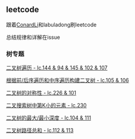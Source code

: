 ## leetcode

跟着[ConardLi](https://github.com/ConardLi)和labuladong刷leetcode

总结规律和详解在issue

### 树专题

[二叉树遍历 - lc.144 & 94 & 145 & 102 & 107](https://github.com/kunlulu/leetcode-tree/issues/1)

[根据前/后序遍历和中序遍历构建二叉树 - lc.105 & 106](https://github.com/kunlulu/leetcode-tree/issues/2)

[二叉树的对称性 - lc.226 & 101](https://github.com/kunlulu/leetcode-tree/issues/3)

[二叉搜索树中第K小的元素 - lc.230](https://github.com/kunlulu/leetcode-tree/issues/4)

[二叉树的最大/最小深度 - lc.104 & 111](https://github.com/kunlulu/leetcode-tree/issues/5)

[二叉树路径总和 - lc.112 & 113](https://github.com/kunlulu/leetcode-tree/issues/6)

